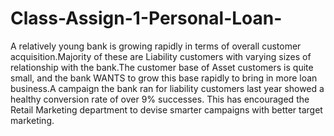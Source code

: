 # Class-Assign-1-Personal-Loan-
A relatively young bank is growing rapidly in terms of overall customer acquisition.Majority of these are Liability customers with varying sizes of relationship with the bank.The customer base of Asset customers is quite small, and the bank WANTS to grow this base rapidly to bring in more loan business.A campaign the bank ran for liability customers last year showed a healthy conversion rate of over 9% successes. This has encouraged the Retail Marketing department to devise smarter campaigns with better target marketing.
